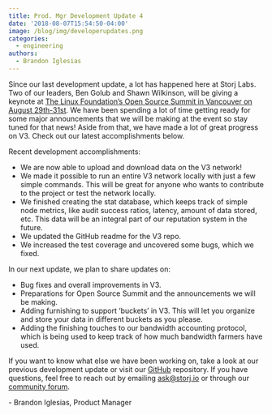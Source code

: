 ```yaml
---
title: Prod. Mgr Development Update 4
date: '2018-08-07T15:54:50-04:00'
image: /blog/img/developerupdates.png
categories:
  - engineering
authors:
  - Brandon Iglesias
---
```

Since our last development update, a lot has happened here at Storj Labs. Two of our leaders, Ben Golub and Shawn Wilkinson, will be giving a keynote at [The Linux Foundation’s Open Source Summit in Vancouver on August 29th-31st](https://events.linuxfoundation.org/events/open-source-summit-north-america-2018/). We have been spending a lot of time getting ready for some major announcements that we will be making at the event so stay tuned for that news! Aside from that, we have made a lot of great progress on V3. Check out our latest accomplishments below.

<!--more-->

Recent development accomplishments:

* We are now able to upload and download data on the V3 network!
* We made it possible to run an entire V3 network locally with just a few simple commands. This will be great for anyone who wants to contribute to the project or test the network locally.
* We finished creating the stat database, which keeps track of simple node metrics, like audit success ratios, latency, amount of data stored, etc. This data will be an integral part of our reputation system in the future.
* We updated the GitHub readme for the V3 repo.
* We increased the test coverage and uncovered some bugs, which we fixed.

In our next update, we plan to share updates on:

* Bug fixes and overall improvements in V3.
* Preparations for Open Source Summit and the announcements we will be making.
* Adding furnishing to support ‘buckets’ in V3. This will let you organize and store your data in different buckets as you please.
* Adding the finishing touches to our bandwidth accounting protocol, which is being used to keep track of how much bandwidth farmers have used.

If you want to know what else we have been working on, take a look at our previous development update or visit our [GitHub](https://github.com/storj/storj) repository. If you have questions, feel free to reach out by emailing [ask@storj.io](ask@storj.io) or through our [community forum](https://community.storj.io/home).

\- Brandon Iglesias, Product Manager
